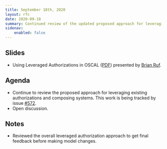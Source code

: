 ```yaml
---
title: September 18th, 2020
layout: rfc
date: 2020-09-18
summary: Continued review of the updated proposed approach for leveraging existing authorizations and composing systems.
sidenav:
    enabled: false
---
```


## Slides

- Using Leveraged Authorizations in OSCAL ([PDF](/presentations/oscal-leveraged-authorizations-v5.pdf)) presented by [Brian Ruf](https://github.com/brian-ruf).

## Agenda

- Continue to review the proposed approach for leveraging existing authorizations and composing systems. This work is being tracked by issue [#572](https://github.com/usnistgov/OSCAL/issues/572).
- Open discussion.

## Notes

- Reviewed the overall leveraged authorization approach to get final feedback before making model changes.
